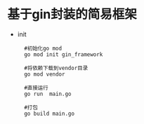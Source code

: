 # 基于gin封装的简易框架
- init
    ```shell
      #初始化go mod
      go mod init gin_framework
      
      #将依赖下载到vendor目录
      go mod vendor
      
      #直接运行
      go run  main.go 
  
      #打包
      go build main.go
  
    ```